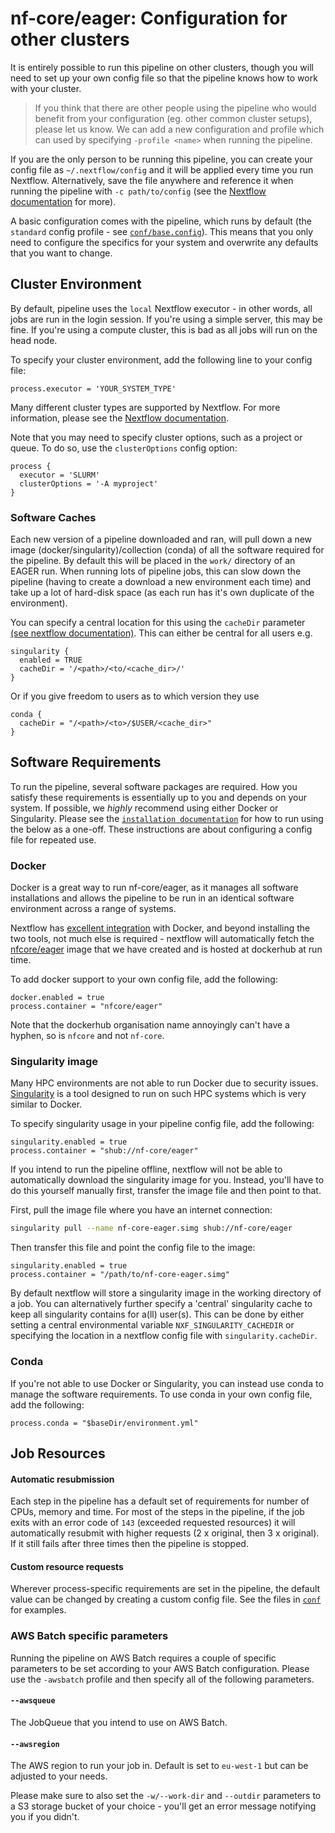 # nf-core/eager: Configuration for other clusters

It is entirely possible to run this pipeline on other clusters, though you will need to set up your own config file so that the pipeline knows how to work with your cluster.

> If you think that there are other people using the pipeline who would benefit from your configuration (eg. other common cluster setups), please let us know. We can add a new configuration and profile which can used by specifying `-profile <name>` when running the pipeline.

If you are the only person to be running this pipeline, you can create your config file as `~/.nextflow/config` and it will be applied every time you run Nextflow. Alternatively, save the file anywhere and reference it when running the pipeline with `-c path/to/config` (see the [Nextflow documentation](https://www.nextflow.io/docs/latest/config.html) for more).

A basic configuration comes with the pipeline, which runs by default (the `standard` config profile - see [`conf/base.config`](../conf/base.config)). This means that you only need to configure the specifics for your system and overwrite any defaults that you want to change.

## Cluster Environment
By default, pipeline uses the `local` Nextflow executor - in other words, all jobs are run in the login session. If you're using a simple server, this may be fine. If you're using a compute cluster, this is bad as all jobs will run on the head node.

To specify your cluster environment, add the following line to your config file:

```nextflow
process.executor = 'YOUR_SYSTEM_TYPE'
```

Many different cluster types are supported by Nextflow. For more information, please see the [Nextflow documentation](https://www.nextflow.io/docs/latest/executor.html).

Note that you may need to specify cluster options, such as a project or queue. To do so, use the `clusterOptions` config option:

```nextflow
process {
  executor = 'SLURM'
  clusterOptions = '-A myproject'
}
```


### Software Caches

Each new version of a pipeline downloaded and ran, will pull down a new image (docker/singularity)/collection (conda) of all the software required for the pipeline. By default this will be placed in the `work/` directory of an EAGER run. When running lots of pipeline jobs, this can slow down the pipeline (having to create a download a new environment each time) and take up a lot of hard-disk space (as each run has it's own duplicate of the environment).

You can specify a central location for this using the `cacheDir` parameter [(see nextflow documentation)](https://www.nextflow.io/docs/latest/config.html). This can either be central for all users e.g.

```
singularity {
  enabled = TRUE
  cacheDir = '/<path>/<to/<cache_dir>/'
}
```

Or if you give freedom to users as to which version they use

```
conda {
  cacheDir = "/<path>/<to>/$USER/<cache_dir>"
}
```

## Software Requirements
To run the pipeline, several software packages are required. How you satisfy these requirements is essentially up to you and depends on your system. If possible, we _highly_ recommend using either Docker or Singularity.
Please see the [`installation documentation`](../installation.md) for how to run using the below as a one-off. These instructions are about configuring a config file for repeated use.

### Docker
Docker is a great way to run nf-core/eager, as it manages all software installations and allows the pipeline to be run in an identical software environment across a range of systems.

Nextflow has [excellent integration](https://www.nextflow.io/docs/latest/docker.html) with Docker, and beyond installing the two tools, not much else is required - nextflow will automatically fetch the [nfcore/eager](https://hub.docker.com/r/nfcore/eager/) image that we have created and is hosted at dockerhub at run time.

To add docker support to your own config file, add the following:

```nextflow
docker.enabled = true
process.container = "nfcore/eager"
```

Note that the dockerhub organisation name annoyingly can't have a hyphen, so is `nfcore` and not `nf-core`.


### Singularity image
Many HPC environments are not able to run Docker due to security issues.
[Singularity](http://singularity.lbl.gov/) is a tool designed to run on such HPC systems which is very similar to Docker.

To specify singularity usage in your pipeline config file, add the following:

```nextflow
singularity.enabled = true
process.container = "shub://nf-core/eager"
```
If you intend to run the pipeline offline, nextflow will not be able to automatically download the singularity image for you.
Instead, you'll have to do this yourself manually first, transfer the image file and then point to that.

First, pull the image file where you have an internet connection:

```bash
singularity pull --name nf-core-eager.simg shub://nf-core/eager
```

Then transfer this file and point the config file to the image:

```nextflow
singularity.enabled = true
process.container = "/path/to/nf-core-eager.simg"
```

By default nextflow will store a singularity image in the working directory of a job. You can alternatively further specify a 'central' singularity cache to keep all singularity contains for a(ll) user(s). This can be
done by either setting a central environmental variable `NXF_SINGULARITY_CACHEDIR` or specifying the location in a nextflow config file with `singularity.cacheDir`.

### Conda
If you're not able to use Docker or Singularity, you can instead use conda to manage the software requirements.
To use conda in your own config file, add the following:

```nextflow
process.conda = "$baseDir/environment.yml"
```

## Job Resources
#### Automatic resubmission
Each step in the pipeline has a default set of requirements for number of CPUs, memory and time. For most of the steps in the pipeline, if the job exits with an error code of `143` (exceeded requested resources) it will automatically resubmit with higher requests (2 x original, then 3 x original). If it still fails after three times then the pipeline is stopped.

#### Custom resource requests
Wherever process-specific requirements are set in the pipeline, the default value can be changed by creating a custom config file. See the files in [`conf`](../conf) for examples.

### AWS Batch specific parameters
Running the pipeline on AWS Batch requires a couple of specific parameters to be set according to your AWS Batch configuration. Please use the `-awsbatch` profile and then specify all of the following parameters.
#### `--awsqueue`
The JobQueue that you intend to use on AWS Batch.
#### `--awsregion`
The AWS region to run your job in. Default is set to `eu-west-1` but can be adjusted to your needs.

Please make sure to also set the `-w/--work-dir` and `--outdir` parameters to a S3 storage bucket of your choice - you'll get an error message notifying you if you didn't.
